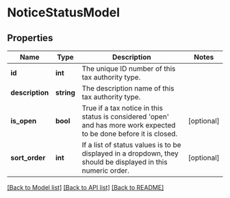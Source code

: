# NoticeStatusModel

## Properties
Name | Type | Description | Notes
------------ | ------------- | ------------- | -------------
**id** | **int** | The unique ID number of this tax authority type. | 
**description** | **string** | The description name of this tax authority type. | 
**is_open** | **bool** | True if a tax notice in this status is considered &#39;open&#39; and has more work expected to be done before it is closed. | [optional] 
**sort_order** | **int** | If a list of status values is to be displayed in a dropdown, they should be displayed in this numeric order. | [optional] 

[[Back to Model list]](../README.md#documentation-for-models) [[Back to API list]](../README.md#documentation-for-api-endpoints) [[Back to README]](../README.md)


